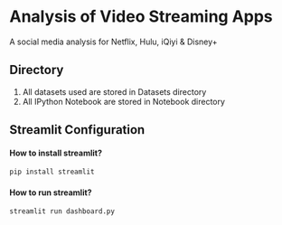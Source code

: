 ﻿# Analysis of Video Streaming Apps 
 A social media analysis for Netflix, Hulu, iQiyi & Disney+

## Directory
1. All datasets used are stored in Datasets directory
2. All IPython Notebook are stored in Notebook directory

## Streamlit Configuration
#### How to install streamlit?
```py
pip install streamlit
```
#### How to run streamlit?
```py
streamlit run dashboard.py
```

